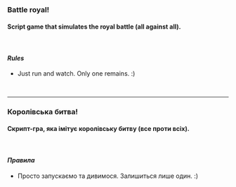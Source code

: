 ### Battle royal!
#### Script game that simulates the royal battle (all against all).

<br/>

#### *Rules*
- Just run and watch. Only one remains. :)

<br/>

---

### Королівська битва!
#### Скрипт-гра, яка імітує королівську битву (все проти всіх).

<br/>

#### *Правила*
- Просто запускаємо та дивимося. Залишиться лише один. :)